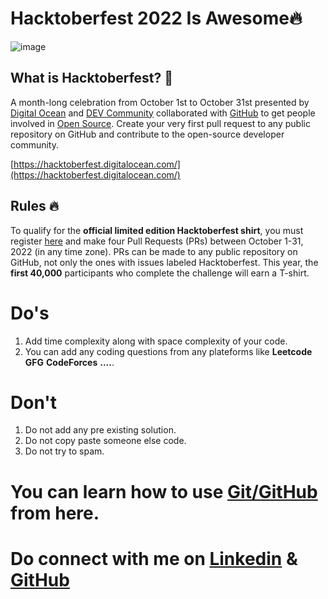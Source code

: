 #  Hacktoberfest 2022 Is Awesome🔥
![image](https://www.google.com/url?sa=i&url=https%3A%2F%2Fwww.micromata.de%2Fblog%2Fhacktoberfest-2022%2F&psig=AOvVaw018yvGSfClPapcdVLOOJan&ust=1665058161077000&source=images&cd=vfe&ved=0CAwQjRxqFwoTCODpqJKHyfoCFQAAAAAdAAAAABAI)

## What is Hacktoberfest? :thinking:
A month-long celebration from October 1st to October 31st presented by [Digital Ocean](https://hacktoberfest.digitalocean.com/) and [DEV Community](https://dev.to/) collaborated with [GitHub](https://github.com/blog/2433-celebrate-open-source-this-october-with-hacktoberfest) to get people involved in [Open Source](https://github.com/open-source). Create your very first pull request to any public repository on GitHub and contribute to the open-source developer community.

[https://hacktoberfest.digitalocean.com/](https://hacktoberfest.digitalocean.com/)

## Rules :fire:
To qualify for the __official limited edition Hacktoberfest shirt__, you must register [here](https://hacktoberfest.digitalocean.com/) and make four Pull Requests (PRs) between October 1-31, 2022 (in any time zone). PRs can be made to any public repository on GitHub, not only the ones with issues labeled Hacktoberfest. This year, the __first 40,000__ participants who complete the challenge will earn a T-shirt.

# Do's
1. Add time complexity along with space complexity of your code.
2. You can add any coding questions from any plateforms like <b>Leetcode</b> <b>GFG</b> <b>CodeForces</b> <b>....</b>.

# Don't
1. Do not add any pre existing solution.
2. Do not copy paste someone else code.
3. Do not try to spam.

# You can learn how to use [Git/GitHub](https://www.freecodecamp.org/news/the-beginners-guide-to-git-github/) from here.

# Do connect with me on [Linkedin](https://www.linkedin.com/in/ayush-lath-917388195/) & [GitHub](https://github.com/Ayushlath) 
